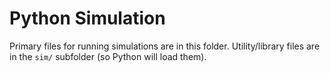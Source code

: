 # Python Simulation
Primary files for running simulations are in this folder. Utility/library files are in the `sim/` subfolder (so Python will load them).
